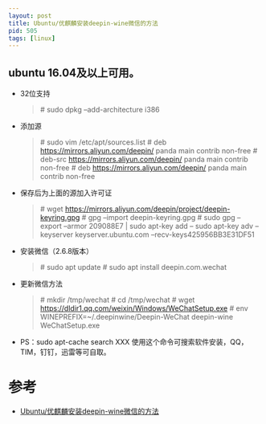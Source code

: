 ```yaml
---
layout: post
title: Ubuntu/优麒麟安装deepin-wine微信的方法 
pid: 505
tags: [linux]
---
```




## ubuntu 16.04及以上可用。

- 32位支持

  > \# sudo dpkg –add-architecture i386

- 添加源

  > \# sudo vim /etc/apt/sources.list
  > \# deb https://mirrors.aliyun.com/deepin/ panda main contrib non-free
  > \# deb-src https://mirrors.aliyun.com/deepin/ panda main contrib non-free
  > \# deb https://mirrors.aliyun.com/deepin/ panda main contrib non-free 

- 保存后为上面的源加入许可证

  > \# wget https://mirrors.aliyun.com/deepin/project/deepin-keyring.gpg
  > \# gpg –import deepin-keyring.gpg
  > \# sudo gpg –export –armor 209088E7 | sudo apt-key add – sudo apt-key adv –keyserver keyserver.ubuntu.com –recv-keys425956BB3E31DF51 

- 安装微信（2.6.8版本）

  > \# sudo apt update
  > \# sudo apt install deepin.com.wechat

- 更新微信方法

  > \# mkdir /tmp/wechat
  > \# cd /tmp/wechat
  > \# wget https://dldir1.qq.com/weixin/Windows/WeChatSetup.exe
  > \# env WINEPREFIX=~/.deepinwine/Deepin-WeChat deepin-wine WeChatSetup.exe

- PS：sudo apt-cache search XXX 使用这个命令可搜索软件安装，QQ，TIM，钉钉，迅雷等可自取。



# 参考

+ [Ubuntu/优麒麟安装deepin-wine微信的方法](http://liyyao.com/2020/08/30/linux-wechat/)